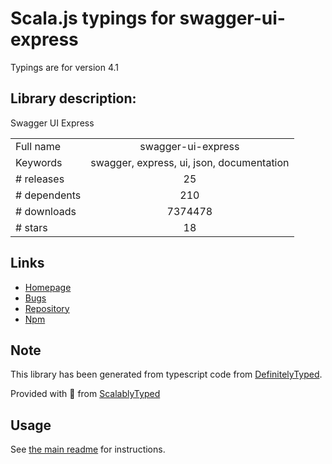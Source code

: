 
# Scala.js typings for swagger-ui-express

Typings are for version 4.1

## Library description:
Swagger UI Express

|                    |                 |
| ------------------ | :-------------: |
| Full name          | swagger-ui-express |
| Keywords           | swagger, express, ui, json, documentation |
| # releases         | 25 |
| # dependents       | 210 |
| # downloads        | 7374478 |
| # stars            | 18 |

## Links
- [Homepage](https://github.com/scottie1984/swagger-ui-express)
- [Bugs](https://github.com/scottie1984/swagger-ui-express/issues)
- [Repository](https://github.com/scottie1984/swagger-ui-express)
- [Npm](https://www.npmjs.com/package/swagger-ui-express)
    


## Note
This library has been generated from typescript code from [DefinitelyTyped](https://definitelytyped.org).

Provided with :purple_heart: from [ScalablyTyped](https://github.com/oyvindberg/ScalablyTyped)

## Usage
See [the main readme](../../readme.md) for instructions.


